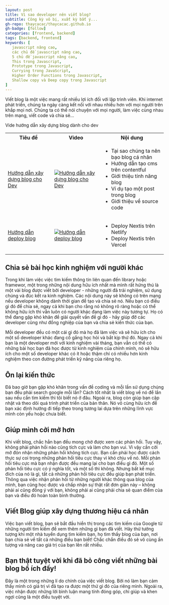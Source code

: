 ```yaml
---
layout: post
title: Vì sao developer nên viết blog?
subtitle: Công kỳ vô bị, xuất kỳ bất ý...
gh-repo: thaycacac/thaycacac.github.io
gh-badge: [follow]
categories: [frontend, backend]
tags: [backend, frontend]
keywords: [
   javascript nâng cao,
   các chủ đề javascript nâng cao,
   5 chủ đề javascript nâng cao,
   This trong Javascript,
   Prototype trong Javascript,
   Currying trong JavaScript,
   Higher Order Functions trong Javascript,
   Shallow copy và Deep copy trong Javascript 
]
---
```


Viết blog là một việc mang rất nhiều lợi ích đối với lập trình viên. Khi internet phát triển, chúng ta ngày càng kết nối với nhau nhiều hơn với mọi người trên khắp mọi nơi. Chúng ta có thể nói chuyện với mọi người, làm việc cùng nhau trên mạng, viết code và chia sẻ…

Vide hướng dẫn xây dựng blog dành cho dev

<table>
  <tr>
    <th>Tiêu đề</th>
    <th>Video</th>
    <th>Nội dung</th>
  </tr>
  <tr>
    <td><a href="https://youtu.be/b8L2J5OiJrs" target="_blank">Hướng dẫn xây dựng blog cho Dev</a></td>
    <td>
       <a href="https://youtu.be/b8L2J5OiJrs" target="_blank">
         <img alt="Hướng dẫn xây dựng blog cho Dev" src="https://user-images.githubusercontent.com/29374426/187137610-939c535e-2ccf-4c3f-b968-258f0fef1fc9.png"/>
       </a>
    </td>
    <td>
      <ul>
        <li>Tại sao chúng ta nên bạo blog cá nhân</li>
        <li>Hướng dẫn tạo cms trên contentful</li>
        <li>Giới thiệu tính năng blog</li>
        <li>Ví dụ tạo một post trong blog</li>
        <li>Giới thiệu về source code</li>
      </ul>
    </td>
  </tr>
  <tr>
    <td><a href="https://youtu.be/0QwX4D7zVkg" target="_blank">Hướng dẫn deploy blog</a></td>
    <td>
       <a href="https://youtu.be/0QwX4D7zVkg" target="_blank">
         <img alt="Hướng dẫn deploy blog" src="https://user-images.githubusercontent.com/29374426/187137524-08102415-eca2-48f1-b30b-cf01dde1de58.png"/>
       </a>
    </td>
    <td>
    <ul>
        <li>Deploy Nextis trên Netlify</li>
        <li>Deploy Nextis trên Vercel</li>
      </ul>
    </td>
  </tr>
</table>


## Chia sẻ bài học kinh nghiệm với người khác

Trong khi làm việc việc tìm kiếm thông tin liên quan đến library hoặc framewor, một trong những nội dung hữu ích nhất mà mình rất hứng thú là một vài blog được viết bởi developer - những người đã trải nghiệm, sử dụng chúng và đúc kết ra kinh nghiệm.
Các nội dung này sẽ không có trên mạng nếu developer không dành thời gian để tạo và chia sẻ nó. Nếu bạn có điều gì đó để chia sẻ, ngay cả khi bạn cho rằng nó không rõ ràng hoặc có thể không hữu ích thì vẫn luôn có người khác đang làm việc này tương tự. Họ có thể đang gặp khó khăn để giải quyết vấn đề gì đó - hãy giúp đỡ các developer cũng như đồng nghiệp của bạn và chia sẻ kiến thức của bạn.

Mỗi developer đều có một cái gì đó mà họ đã làm việc và sẽ hữu ích cho một số developer khác đang cố gắng học hỏi và bắt kịp thứ đó. Ngay cả khi bạn là một developer mới với kinh nghiệm vài tháng, bạn vẫn có thể có những bài học bạn đã học được từ kinh nghiệm của chính mình, nó sẽ hữu ích cho một số developer khác có ít hoặc thậm chí có nhiều hơn kinh nghiệm theo con đường phát triển kỹ năng của riêng họ.

## Ôn lại kiến thức

Đã bao giờ bạn gặp khó khăn trong vấn đề coding và mỗi lần sử dụng chúng bạn đều phải search google mỗi lần? Cách tốt nhất là viết blog về nó để lần sau nếu cần tìm kiếm thì tôi biết nó ở đâu.
Ngoài ra, blog còn giúp bạn cập nhật và theo dõi quá trình phát triển của bản thân. Nó vô cùng hữu ích để bạn xác định hướng đi tiếp theo trong tương lai dựa trên những lĩnh vực mình còn yếu hoặc chưa biết.

## Giúp mình cởi mở hơn

Khi viết blog, chắc hẳn bạn đều mong chờ được xem các phản hồi. Tuy vậy, không phải phản hồi nào cũng tích cực và làm cho bạn vui. Vì vậy cần cởi mở đón nhận những phản hồi không tích cực.
Bạn cần phải học được cách thực sự coi trọng những phản hồi tiêu cực thay vì khó chịu về nó. Mỗi phản hồi tiêu cực mà bạn nhận được đều mang lại cho bạn điều gì đó. Một số phản hồi tiêu cực có ý nghĩa tốt, và một số thì không. Nhưng bất kể mục đích của nó là gì, tất cả những phản hồi tiêu cực đều giúp bạn phát triển.
Thông qua việc nhận phản hồi từ những người khác thông qua blog của mình, bạn cũng  học được và chấp nhận sự thật rất đơn giản này – không phải ai cũng đồng ý với bạn, không phải ai cũng phải chia sẻ quan điểm của bạn và điều đó hoàn toàn bình thường.

## Viết Blog giúp xây dựng thương hiệu cá nhân

Việc bạn viết blog, bạn sẽ bắt đầu hiển thị trong các tìm kiếm của Google từ những người tìm kiếm để xem thêm những gì bạn đã viết. Hãy thử tưởng tượng khi một nhà tuyển dụng tìm kiếm bạn, họ tìm thấy blog của bạn, nơi bạn chia sẻ về tất cả những điều bạn biết! Chắc chắn điều đó sẽ vô cùng ấn tượng và nâng cao giá trị của bạn lên rất nhiều.
 
 
## Bạn thật tuyệt vời khi đã bỏ công viết những bài blog bổ ích đấy!
Đây là một trong những lí do chính của việc viết blog. Bởi nó làm bạn cảm thấy mình có giá trị vì đã tạo ra được một thứ gì đó của riêng mình. Ngoài ra, việc nhận được những lời bình luận mang tính đóng góp, chỉ giúp và khen ngợi cũng là một điều tuyệt vời.

